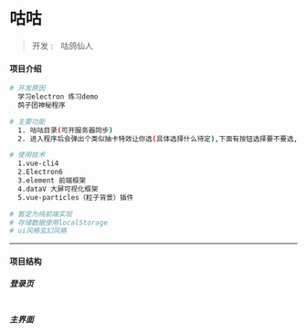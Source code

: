 # 咕咕

> 开发 :　咕鸽仙人

#### 项目介绍

``` bash
# 开发原因
  学习electron 练习demo
  鸽子团神秘程序

# 主要功能
  1. 咕咕目录(可开服务器同步)
  2. 进入程序后会弹出个类似抽卡特效让你选(具体选择什么待定),下面有按钮选择要不要选,不选则一天内不再弹出;

# 使用技术
  1.vue-cli4
  2.Electron6
  3.element 前端框架
  4.dataV 大屏可视化框架
  5.vue-particles（粒子背景）插件

# 暂定为纯前端实现
# 存储数据使用localStorage
# ui风格玄幻风格
```

---
#### 项目结构
##### 登录页
```

```
##### 主界面
```

```
